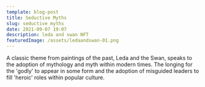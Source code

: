 ```yaml
---
template: blog-post
title: Seductive Myths
slug: seductive myths
date: 2021-09-07 19:07
description: leda and swan NFT
featuredImage: /assets/ledaandswan-01.png
---
```

A classic theme from paintings of the past, Leda and the Swan, speaks to the adoption of mythology and myth within modern times. The longing for the 'godly' to appear in some form and the adoption of misguided leaders to fill 'heroic' roles within popular culture.